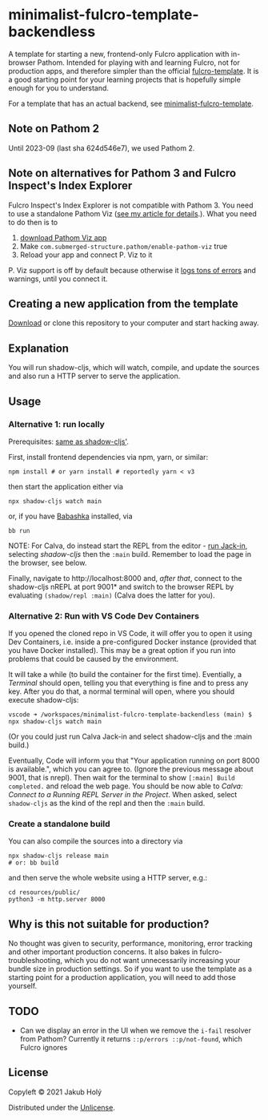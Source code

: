 # minimalist-fulcro-template-backendless

A template for starting a new, frontend-only Fulcro application with in-browser Pathom. Intended for playing with and learning Fulcro, not for production apps, and therefore simpler than the official [fulcro-template](https://github.com/fulcrologic/fulcro-template). It is a good starting point for your learning projects that is hopefully simple enough for you to understand.

For a template that has an actual backend, see [minimalist-fulcro-template](https://github.com/holyjak/minimalist-fulcro-template).

## Note on Pathom 2

Until 2023-09 (last sha 624d546e7), we used Pathom 2.

## Note on alternatives for Pathom 3 and Fulcro Inspect's Index Explorer

Fulcro Inspect's Index Explorer is not compatible with Pathom 3. You need to use a standalone Pathom Viz ([see my article for details](https://blog.jakubholy.net/2023/pathom-viz-for-fulcro-pathom3/).). What you need to do then is to 

1. [download Pathom Viz app](https://github.com/wilkerlucio/pathom-viz/releases)
2. Make `com.submerged-structure.pathom/enable-pathom-viz` true
3. Reload your app and connect P. Viz to it

P. Viz support is off by default because otherwise it [logs tons of errors](https://clojurians.slack.com/archives/C87NB2CFN/p1696016550457039) and warnings, until you connect it.

## Creating a new application from the template

[Download](https://github.com/holyjak/minimalist-fulcro-template-backendless/archive/refs/heads/main.zip) or clone this repository to your computer and start hacking away.

## Explanation

You will run shadow-cljs, which will watch, compile, and update the sources and also run a HTTP server to serve the application.

## Usage

### Alternative 1: run locally

Prerequisites: [same as shadow-cljs'](https://github.com/thheller/shadow-cljs#requirements).

First, install frontend dependencies via npm, yarn, or similar:

    npm install # or yarn install # reportedly yarn < v3

then start the application either via

    npx shadow-cljs watch main

or, if you have [Babashka](https://babashka.org/) installed, via

    bb run

NOTE: For Calva, do instead start the REPL from the editor - [run Jack-in](https://calva.io/connect/#jack-in-let-calva-start-the-repl-for-you), selecting _shadow-cljs_ then the `:main` build. Remember to load the page in the browser, see below.

Finally, navigate to http://localhost:8000 and, _after that_, connect to the shadow-cljs nREPL at port 9001\* and switch to the browser REPL by evaluating `(shadow/repl :main)` (Calva does the latter for you).

### Alternative 2: Run with VS Code Dev Containers

If you opened the cloned repo in VS Code, it will offer you to open it using Dev Containers,
i.e. inside a pre-configured Docker instance (provided that you have Docker installed).
This may be a great option if you run into problems that could be caused by the environment.

It will take a while (to build the container for the first time). Eventially, a _Terminal_ should open, telling you that everything is fine and to press any key. After you do that, a normal terminal will open, where you should execute shadow-cljs:

```
vscode ➜ /workspaces/minimalist-fulcro-template-backendless (main) $ npx shadow-cljs watch main
```

(Or you could just run Calva Jack-in and select shadow-cljs and the :main build.)

Eventually, Code will inform you that "Your application running on port 8000 is available.", which you can agree to. (Ignore the previous message about 9001, that is nrepl). Then wait for the terminal to show `[:main] Build completed.` and reload the web page. You should be now able to _Calva: Connect to a Running REPL Server in the Project_. When asked, select `shadow-cljs` as the kind of the repl and then the `:main` build.

### Create a standalone build

You can also compile the sources into a directory via

    npx shadow-cljs release main
    # or: bb build

and then serve the whole website using a HTTP server, e.g.:

    cd resources/public/
    python3 -m http.server 8000

## Why is this not suitable for production?

No thought was given to security, performance, monitoring, error tracking and other important production concerns. It also bakes in fulcro-troubleshooting, which you do not want unnecessarily increasing your bundle size in production settings. So if you want to use the template as a starting point for a production application, you will need to add those yourself.

## TODO

* Can we display an error in the UI when we remove the `i-fail` resolver from Pathom? Currently it returns `::p/errors ::p/not-found`, which Fulcro ignores

## License

Copyleft © 2021 Jakub Holý

Distributed under the [Unlicense](https://unlicense.org/).
